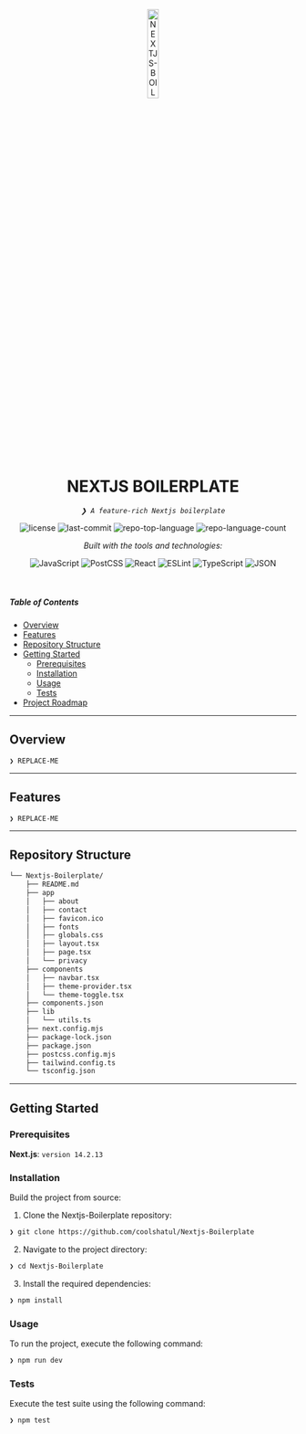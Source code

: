 <p align="center">
  <img src="https://img.icons8.com/?size=512&id=55494&format=png" width="20%" alt="NEXTJS-BOILERPLATE-logo">
</p>
<p align="center">
    <h1 align="center">NEXTJS BOILERPLATE</h1>
</p>
<p align="center">
    <em><code>❯ A feature-rich Nextjs boilerplate</code></em>
</p>
<p align="center">
	<img src="https://img.shields.io/github/license/coolshatul/Nextjs-Boilerplate?style=flat&logo=opensourceinitiative&logoColor=white&color=0080ff" alt="license">
	<img src="https://img.shields.io/github/last-commit/coolshatul/Nextjs-Boilerplate?style=flat&logo=git&logoColor=white&color=0080ff" alt="last-commit">
	<img src="https://img.shields.io/github/languages/top/coolshatul/Nextjs-Boilerplate?style=flat&color=0080ff" alt="repo-top-language">
	<img src="https://img.shields.io/github/languages/count/coolshatul/Nextjs-Boilerplate?style=flat&color=0080ff" alt="repo-language-count">
</p>
<p align="center">
		<em>Built with the tools and technologies:</em>
</p>
<p align="center">
	<img src="https://img.shields.io/badge/JavaScript-F7DF1E.svg?style=flat&logo=JavaScript&logoColor=black" alt="JavaScript">
	<img src="https://img.shields.io/badge/PostCSS-DD3A0A.svg?style=flat&logo=PostCSS&logoColor=white" alt="PostCSS">
	<img src="https://img.shields.io/badge/React-61DAFB.svg?style=flat&logo=React&logoColor=black" alt="React">
	<img src="https://img.shields.io/badge/ESLint-4B32C3.svg?style=flat&logo=ESLint&logoColor=white" alt="ESLint">
	<img src="https://img.shields.io/badge/TypeScript-3178C6.svg?style=flat&logo=TypeScript&logoColor=white" alt="TypeScript">
	<img src="https://img.shields.io/badge/JSON-000000.svg?style=flat&logo=JSON&logoColor=white" alt="JSON">
</p>

<br>

##### Table of Contents

- [ Overview](#-overview)
- [ Features](#-features)
- [ Repository Structure](#-repository-structure)
- [ Getting Started](#-getting-started)
  - [ Prerequisites](#-prerequisites)
  - [ Installation](#-installation)
  - [ Usage](#-usage)
  - [ Tests](#-tests)
- [ Project Roadmap](#-project-roadmap)

---

## Overview

<code>❯ REPLACE-ME</code>

---

## Features

<code>❯ REPLACE-ME</code>

---

## Repository Structure

```sh
└── Nextjs-Boilerplate/
    ├── README.md
    ├── app
    │   ├── about
    │   ├── contact
    │   ├── favicon.ico
    │   ├── fonts
    │   ├── globals.css
    │   ├── layout.tsx
    │   ├── page.tsx
    │   └── privacy
    ├── components
    │   ├── navbar.tsx
    │   ├── theme-provider.tsx
    │   └── theme-toggle.tsx
    ├── components.json
    ├── lib
    │   └── utils.ts
    ├── next.config.mjs
    ├── package-lock.json
    ├── package.json
    ├── postcss.config.mjs
    ├── tailwind.config.ts
    └── tsconfig.json
```

---

## Getting Started

### Prerequisites

**Next.js**: `version 14.2.13`

### Installation

Build the project from source:

1. Clone the Nextjs-Boilerplate repository:

```sh
❯ git clone https://github.com/coolshatul/Nextjs-Boilerplate
```

2. Navigate to the project directory:

```sh
❯ cd Nextjs-Boilerplate
```

3. Install the required dependencies:

```sh
❯ npm install
```

### Usage

To run the project, execute the following command:

```sh
❯ npm run dev
```

### Tests

Execute the test suite using the following command:

```sh
❯ npm test
```
